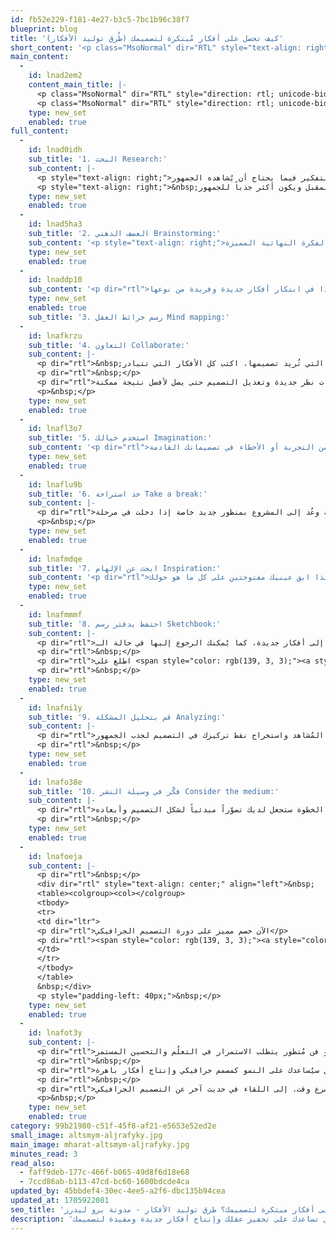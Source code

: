 ```yaml
---
id: fb52e229-f181-4e27-b3c5-7bc1b96c38f7
blueprint: blog
title: 'كيف تحصل على أفكار مُبتكرة لتصميمك (طُرق توليد الأفكار)'
short_content: '<p class="MsoNormal" dir="RTL" style="text-align: right; direction: rtl; unicode-bidi: embed;"><span lang="AR-SA" style="font-size: 12.0pt; line-height: 115%; font-family:  Somar Sans; mso-fareast-font-family:  Somar Sans; mso-bidi-font-family:  Somar Sans;">فن </span><span lang="EN" style="color: rgb(139, 3, 3);"><a style="color: rgb(139, 3, 3);" href="../../../../../blogs/introduction-graphic-design"><span lang="AR-SA" style="font-size: 12pt; line-height: 115%; font-family:  Somar Sans;">التصميم</span></a><a style="color: rgb(139, 3, 3);" href="../../../../../blogs/introduction-graphic-design"><span style="font-size: 12pt; line-height: 115%; font-family:  Somar Sans;"> </span></a><a style="color: rgb(139, 3, 3);" href="../../../../../blogs/introduction-graphic-design"><span lang="AR-SA" style="font-size: 12pt; line-height: 115%; font-family:  Somar Sans;">الجرافيكي</span></a></span><span lang="AR-SA" style="font-size: 12.0pt; line-height: 115%; font-family:  Somar Sans; mso-fareast-font-family:  Somar Sans; mso-bidi-font-family:  Somar Sans;"> يتطلب الإبداع، المهارة، والمعرفة التقنية. لأنه مجال يجمع بين الفن والاتصال، كما يهدف الجرافيك ديزاين إلى نقل الرسالة وإيصال الفكرة بشكل جذاب وفعّال وتُثير اهتمام الجمهور. ومع تزايد أهمية التصميم الجرافيكي في عصرنا الحالي، يحتاج المصممون إلى النصائح والإرشادات لتحسين مهاراتهم وتحقيق نتائج مذهلة وخاصة عندما يأتي الأمر لتوليد الأفكار الإبداعية المميزة غير المُقلدة.</span></p>'
main_content:
  -
    id: lnad2em2
    content_main_title: |-
      <p class="MsoNormal" dir="RTL" style="direction: rtl; unicode-bidi: embed; text-align: center;"><span lang="AR-SA" style="font-size: 12.0pt; line-height: 115%; font-family:  Somar Sans; mso-fareast-font-family:  Somar Sans; mso-bidi-font-family:  Somar Sans;">مهما كانت مهارتك الحالية في التصميم الجرافيكي، فإن هذا المقال سيمنحك إلهامًا وإرشادًا لتحسين أعمالك وتحقيق نتائج مذهلة. استعد لاستكشاف أهم نصائح توليد الأفكار وتطبيقها على مشاريعك القادمة. فلنبدأ معًا في تعزيز مهاراتنا في التصميم الجرافيكي.</span></p>
      <p class="MsoNormal" dir="RTL" style="direction: rtl; unicode-bidi: embed; text-align: center;" align="center"><span lang="EN" style="color: rgb(139, 3, 3);"><a style="color: rgb(139, 3, 3);" href="../../../../graphic-design-course"><span lang="AR-SA" style="font-family:  Somar Sans;">سجل</span></a><a style="color: rgb(139, 3, 3);" href="../../../../graphic-design-course"><span style="font-family:  Somar Sans;"> </span></a><a style="color: rgb(139, 3, 3);" href="../../../../graphic-design-course"><span lang="AR-SA" style="font-family:  Somar Sans;">الآن</span></a><a style="color: rgb(139, 3, 3);" href="../../../../graphic-design-course"><span style="font-family:  Somar Sans;"> </span></a><a style="color: rgb(139, 3, 3);" href="../../../../graphic-design-course"><span lang="AR-SA" style="font-family:  Somar Sans;">في</span></a><a style="color: rgb(139, 3, 3);" href="../../../../graphic-design-course"><span style="font-family:  Somar Sans;"> </span></a><a style="color: rgb(139, 3, 3);" href="../../../../graphic-design-course"><span lang="AR-SA" style="font-family:  Somar Sans;">دورة</span></a><a style="color: rgb(139, 3, 3);" href="../../../../graphic-design-course"><span style="font-family:  Somar Sans;"> </span></a><a style="color: rgb(139, 3, 3);" href="../../../../graphic-design-course"><span lang="AR-SA" style="font-family:  Somar Sans;">التصميم</span></a><a style="color: rgb(139, 3, 3);" href="../../../../graphic-design-course"><span style="font-family:  Somar Sans;"> </span></a><a style="color: rgb(139, 3, 3);" href="../../../../graphic-design-course"><span lang="AR-SA" style="font-family:  Somar Sans;">الجرافيكي</span></a><a style="color: rgb(139, 3, 3);" href="../../../../graphic-design-course"><span style="font-family:  Somar Sans;"> </span></a><a style="color: rgb(139, 3, 3);" href="../../../../graphic-design-course"><span lang="AR-SA" style="font-family:  Somar Sans;">بخصم</span></a><a style="color: rgb(139, 3, 3);" href="../../../../graphic-design-course"><span style="font-family:  Somar Sans;"> </span></a><a style="color: rgb(139, 3, 3);" href="../../../../graphic-design-course"><span lang="AR-SA" style="font-family:  Somar Sans;">خاص</span></a><a style="color: rgb(139, 3, 3);" href="../../../../graphic-design-course"><span style="font-family:  Somar Sans;"> </span></a><a style="color: rgb(139, 3, 3);" href="../../../../graphic-design-course"><span lang="AR-SA" style="font-family:  Somar Sans;">لك</span></a></span></p>
    type: new_set
    enabled: true
full_content:
  -
    id: lnad0idh
    sub_title: '1. البحث Research:'
    sub_content: |-
      <p style="text-align: right;">عندما تبدأ في مشروع ما، ابدأ اولاً بإجراء بحث حول الموضوع أو المنتج أو الخدمة التي ستُصمم من أجلها، وتعلم المزيد عن الخدمة فكلما جمعت معلومات عن الخدمة أو المنتج، كلما استطعت التفكير فيما يحتاج أن يُشاهده الجمهور.</p>
      <p style="text-align: right;">&nbsp;ابحث عن تصميمات مماثلة وشاهد ما يصلح وما لا يصلح وحاول معرفة ما الأخطاء التي فعلها المُصممون السابقون لكي تتفاداها في تصميمك المقبل ويكون أكثر جذباً للجمهور.</p>
    type: new_set
    enabled: true
  -
    id: lnad5ha3
    sub_title: '2. العصف الذهني Brainstorming:'
    sub_content: '<p style="text-align: right;">العصف الذهني طريقة رائعة لتوليد الأفكار، فحاول توفير وقت هادىء للتفكير واستخراج أفكار للخدمة أو المنتج، اكتب أي فكرة تتبادر إلى ذهنك بغض النظر عن مدى سهولتها حتى وإن ظننت أنها تقليدية أو سخيفة، لأن مجموعة الأفكار هي التي ستقودك إلى الفكرة النهائية المميزة.</p>'
    type: new_set
    enabled: true
  -
    id: lnaddp10
    sub_content: '<p dir="rtl">قم بإنشاء خريطة ذهنية عن طريق كتابة الفكرة الرئيسية في المركز والتفرع مع الأفكار ذات الصلة. يُمكن أن يُساعدك هذا في ابتكار أفكار جديدة وفريدة من نوعها.</p>'
    type: new_set
    enabled: true
    sub_title: '3. رسم خرائط العقل Mind mapping:'
  -
    id: lnafkrzu
    sub_title: '4. التعاون Collaborate:'
    sub_content: |-
      <p dir="rtl">&nbsp;يُمكن أن يؤدي التعاون مع الآخرين إلى أفكار جديدة ومبتكرة. حاول أن تسأل عدة أفراد عن تخيلهم لتصميم يبرز قيمة المنتج أو الخدمة أو الفكرة التي تُريد تصميمها، اكتب كل الأفكار التي تتبادر&nbsp; إلى ذهن الآخرين وأدمجها مع أفكارك لاستخراج أفضل نتيجة.</p>
      <p dir="rtl">&nbsp;</p>
      <p dir="rtl">ثم حاول أن تحصل على تعليقات من الآخرين بعد تنفيذ التصميمات بهدف توليد وجهات نظر جديدة وتعديل التصميم حتى يصل لأفضل نتيجة ممكنة.</p>
      <p>&nbsp;</p>
    type: new_set
    enabled: true
  -
    id: lnafl3o7
    sub_title: '5. استخدم خيالك Imagination:'
    sub_content: '<p dir="rtl">لا تخف من المخاطرة، دع خيالك يركض ويُفكر خارج الصندوق وجرّب أشياء جديدة. لا تخش فشل الفكرة أو التصميم فأنت لن تعرف أبداً إذا كانت الفكرة مميزة أو لا إلا إذا جرّبتها بالفعل. كما أنك ستستفيد من التجربة أو الأخطاء في تصميماتك القادمة.</p>'
    type: new_set
    enabled: true
  -
    id: lnaflu9b
    sub_title: '6. خذ استراحة Take a break:'
    sub_content: |-
      <p dir="rtl">في بعض الأحيان، يُمكن أن يساعدك الابتعاد عن المشروع في ابتكار أفكار جديدة. خذ استراحة وعُد إلى المشروع بمنظور جديد خاصة إذا دخلت في مرحلة <span style="color: rgb(139, 3, 3);"><a style="color: rgb(139, 3, 3);" href="http://www.hcouchd.com/2015/12/How-to-avoid-prohibition-of-sense-of-Creative-Block.html">حظر الحس الإبداعي أو&nbsp; Creative Block</a></span> وهو عدم القدرة على التفكير أو الإبداع أو العمل.</p>
      <p>&nbsp;</p>
    type: new_set
    enabled: true
  -
    id: lnafmdqe
    sub_title: '7. ابحث عن الإلهام Inspiration:'
    sub_content: '<p dir="rtl">ابحث عن الإلهام في حياتك اليومية، مثل الطبيعة أو الفن أو الهندسة المعمارية. يُمكن أن يأتي الإلهام من أي مكان، لذا ابق عينيك مفتوحتين على كل ما هو حولك.</p>'
    type: new_set
    enabled: true
  -
    id: lnafmmmf
    sub_title: '8. احتفظ بدفتر رسم Sketchbook:'
    sub_content: |-
      <p dir="rtl">ليس من الضروري أن تكون بارعاً في الرسم بيديك إذا كنت مصمماً جرافيكياً، ولكن حاول أن تحمل معك دفتر رسم لكي ترسم أي أفكار تتبادر إلى ذهنك فجأة وحتى إن لم تكن رسومات احترافية، فالهدف فقط هو عدم نسيان الفكرة. يُمكن أن يُساعدك هذا في تصور أفكارك والتوصل إلى أفكار جديدة، كما يُمكنك الرجوع إليها في حالة الـ Creative Block لتُساعدك على تنفيذ أفكار&nbsp; دون الحاجة لبذل مجهود في التفكير.</p>
      <p dir="rtl">&nbsp;</p>
      <p dir="rtl">اطلع على <span style="color: rgb(139, 3, 3);"><a style="color: rgb(139, 3, 3);" href="../../../../blogs/graphic-design">10 نصائح جرافيك ديزاين للمبتدئين</a></span></p>
      <p dir="rtl">&nbsp;</p>
    type: new_set
    enabled: true
  -
    id: lnafni1y
    sub_title: '9. قم بتحليل المشكلة Analyzing:'
    sub_content: |-
      <p dir="rtl">قم بتحليل المشكلة التي تحاول حلها بتصميمك وفكر في أفضل طريقة لتوصيل الحل بصريًا. تخيل نفسك مكان الجمهور واسأل نفسك (إذا كنت مشاهداً، فما أكثر شيئاً أهتم أن أراه في التصميم؟) فبهذا السؤال ستستطيع تبديل الأدوار بينك وبين المُشاهد واستخراج نقط تركيزك في التصميم لجذب الجمهور.</p>
      <p dir="rtl">&nbsp;</p>
    type: new_set
    enabled: true
  -
    id: lnafo38e
    sub_title: '10. فكّر في وسيلة النشر Consider the medium:'
    sub_content: |-
      <p dir="rtl">ضع في اعتبارك وسيلة النشر التي سيتم عرض تصميمك عليها، هل هو للطباعة أو الويب أو وسائل التواصل الاجتماعي. حيث إنه لكل طريقة نشر متطلبات مثل المقاسات أو قواعد تصميم فريدة خاصة به. فهذه الخطوة ستجعل لديك تصوّراً مبدئياً لشكل التصميم وأبعاده.</p>
      <p dir="rtl">&nbsp;</p>
    type: new_set
    enabled: true
  -
    id: lnafoeja
    sub_content: |-
      <p dir="rtl">&nbsp;</p>
      <div dir="rtl" style="text-align: center;" align="left">&nbsp;
      <table><colgroup><col></colgroup>
      <tbody>
      <tr>
      <td dir="ltr">
      <p dir="rtl">الآن خصم مميز على دورة التصميم الجرافيكي</p>
      <p dir="rtl"><span style="color: rgb(139, 3, 3);"><a style="color: rgb(139, 3, 3);" href="../../../../graphic-design-course" target="_blank" rel="noopener">أحصل على الخصم</a></span></p>
      </td>
      </tr>
      </tbody>
      </table>
      &nbsp;</div>
      <p style="padding-left: 40px;">&nbsp;</p>
    type: new_set
    enabled: true
  -
    id: lnafot3y
    sub_content: |-
      <p dir="rtl">وفي النهاية، نوّد أن نُذكرك أن التصميم الجرافيكي هو فن مُتطور يتطلب الاستمرار في التعلُم والتحسين المستمر.</p>
      <p dir="rtl">&nbsp;</p>
      <p dir="rtl">ولا تنسَ أن التصميم الجرافيكي هو أيضًا فن يعكس شخصيتك وإبداعك، لذلك أطلق العنان لخيالك وشغفك، وتذكر دائمًا أن أفضل التصاميم هي تلك التي تنبع من القلب وتُلهم الآخرين.، وبتطبيق النصائح والإرشادات المذكورة في هذا المقال سيُساعدك على النمو كمصمم جرافيكي وإنتاج أفكار باهرة.&nbsp;</p>
      <p dir="rtl">&nbsp;</p>
      <p dir="rtl">شاركنا في التعليقات أو تواصل معنا عبر وسائل التواصل الاجتماعي بأي استفسار لديك عن مجال التصميم الجرافيكي وسنجيبك في أسرع وقت. إلى اللقاء في حديث آخر عن التصميم الجرافيكي.</p>
      <p>&nbsp;</p>
    type: new_set
    enabled: true
category: 99b21980-c51f-45f8-af21-e5653e52ed2e
small_image: altsmym-aljrafyky.jpg
main_image: mharat-altsmym-aljrafyky.jpg
minutes_read: 3
read_also:
  - faff9deb-177c-466f-b065-49d8f6d18e68
  - 7ccd86ab-b113-47cd-bc60-1600bdcde4ca
updated_by: 45bbdef4-30ec-4ee5-a2f6-dbc135b94cea
updated_at: 1705922081
seo_title: 'كيف تحصل على أفكار مبتكرة لتصميمك؟ طرق توليد الأفكار - مدونة برو ليدرز'
description: 'هل تعاني من نقص الإلهام أو الإبداع في تصميماتك؟ هل تبحث عن طرق لتوليد أفكار مبتكرة ومميزة؟ في هذه المقالة، سنقدم لك بعض الطرق والتقنيات التي تساعدك على تحفيز عقلك وإنتاج أفكار جديدة ومفيدة لتصميمك.'
---
```

